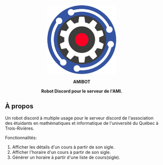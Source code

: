 <p align="center">
  <img width="45%" src="amibot.png" alt="Banner">
</p>
<p align="center">
  <b font-size="larger">AMIBOT</b>
</p>
<p align="center">
  <b>Robot Discord pour le serveur de l'AMI.</b>
</p>

## À propos
Un robot discord à multiple usage pour le serveur discord de l'association
des étuidants en mathématiques et informatique de l'université du Québec à 
Trois-Rivières.

Fonctionnalités:
1. Afficher les détails d'un cours à partir de son sigle.
2. Afficher l'horaire d'un cours à partir de son sigle.
3. Générer un horaire à partir d'une liste de cours(sigle).
